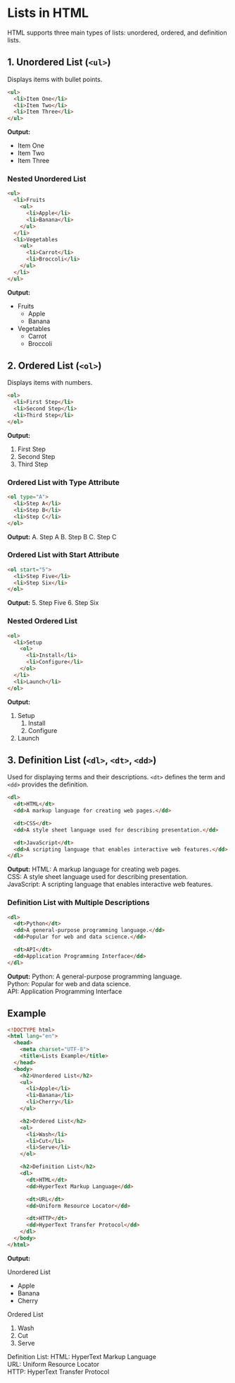 # Lists in HTML

HTML supports three main types of lists: unordered, ordered, and definition lists.

## 1. Unordered List (`<ul>`)

Displays items with bullet points.

```html
<ul>
  <li>Item One</li>
  <li>Item Two</li>
  <li>Item Three</li>
</ul>
```

**Output:**

- Item One
- Item Two
- Item Three

### Nested Unordered List

```html
<ul>
  <li>Fruits
    <ul>
      <li>Apple</li>
      <li>Banana</li>
    </ul>
  </li>
  <li>Vegetables
    <ul>
      <li>Carrot</li>
      <li>Broccoli</li>
    </ul>
  </li>
</ul>
```

**Output:**

- Fruits
  - Apple
  - Banana
- Vegetables
  - Carrot
  - Broccoli

## 2. Ordered List (`<ol>`)

Displays items with numbers.

```html
<ol>
  <li>First Step</li>
  <li>Second Step</li>
  <li>Third Step</li>
</ol>
```

**Output:**

1. First Step
2. Second Step
3. Third Step

### Ordered List with Type Attribute

```html
<ol type="A">
  <li>Step A</li>
  <li>Step B</li>
  <li>Step C</li>
</ol>
```

**Output:**
A. Step A
B. Step B
C. Step C

### Ordered List with Start Attribute

```html
<ol start="5">
  <li>Step Five</li>
  <li>Step Six</li>
</ol>
```

**Output:**
5. Step Five
6. Step Six

### Nested Ordered List

```html
<ol>
  <li>Setup
    <ol>
      <li>Install</li>
      <li>Configure</li>
    </ol>
  </li>
  <li>Launch</li>
</ol>
```

**Output:**

1. Setup
   1. Install
   2. Configure
2. Launch

## 3. Definition List (`<dl>`, `<dt>`, `<dd>`)

Used for displaying terms and their descriptions. `<dt>` defines the term and `<dd>` provides the definition.

```html
<dl>
  <dt>HTML</dt>
  <dd>A markup language for creating web pages.</dd>

  <dt>CSS</dt>
  <dd>A style sheet language used for describing presentation.</dd>

  <dt>JavaScript</dt>
  <dd>A scripting language that enables interactive web features.</dd>
</dl>
```

**Output:**
HTML: A markup language for creating web pages.  
CSS: A style sheet language used for describing presentation.  
JavaScript: A scripting language that enables interactive web features.

### Definition List with Multiple Descriptions

```html
<dl>
  <dt>Python</dt>
  <dd>A general-purpose programming language.</dd>
  <dd>Popular for web and data science.</dd>

  <dt>API</dt>
  <dd>Application Programming Interface</dd>
</dl>
```

**Output:**
Python: A general-purpose programming language.  
Python: Popular for web and data science.  
API: Application Programming Interface

## Example

```html
<!DOCTYPE html>
<html lang="en">
  <head>
    <meta charset="UTF-8">
    <title>Lists Example</title>
  </head>
  <body>
    <h2>Unordered List</h2>
    <ul>
      <li>Apple</li>
      <li>Banana</li>
      <li>Cherry</li>
    </ul>

    <h2>Ordered List</h2>
    <ol>
      <li>Wash</li>
      <li>Cut</li>
      <li>Serve</li>
    </ol>

    <h2>Definition List</h2>
    <dl>
      <dt>HTML</dt>
      <dd>HyperText Markup Language</dd>

      <dt>URL</dt>
      <dd>Uniform Resource Locator</dd>

      <dt>HTTP</dt>
      <dd>HyperText Transfer Protocol</dd>
    </dl>
  </body>
</html>
```

**Output:**

Unordered List

- Apple
- Banana
- Cherry

Ordered List

1. Wash
2. Cut
3. Serve

Definition List:
HTML: HyperText Markup Language  
URL: Uniform Resource Locator  
HTTP: HyperText Transfer Protocol
